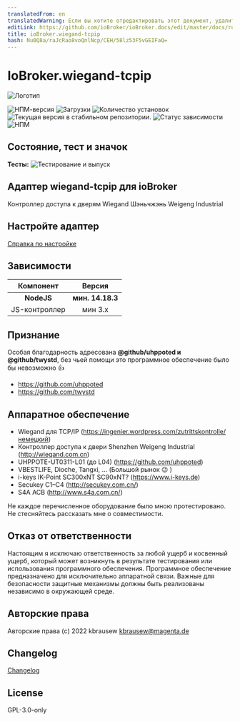 ```yaml
---
translatedFrom: en
translatedWarning: Если вы хотите отредактировать этот документ, удалите поле «translationFrom», в противном случае этот документ будет снова автоматически переведен
editLink: https://github.com/ioBroker/ioBroker.docs/edit/master/docs/ru/adapterref/iobroker.wiegand-tcpip/README.md
title: ioBroker.wiegand-tcpip
hash: Nu0Q8a/raJcRao8voQnlNcp/CEH/58lz53F5vGEIFaQ=
---
```

# IoBroker.wiegand-tcpip
![Логотип](../../../en/adapterref/iobroker.wiegand-tcpip/admin/wiegand-tcpip.png)

![НПМ-версия](https://img.shields.io/npm/v/iobroker.wiegand-tcpip.svg)
![Загрузки](https://img.shields.io/npm/dm/iobroker.wiegand-tcpip.svg)
![Количество установок](https://iobroker.live/badges/wiegand-tcpip-installed.svg)
![Текущая версия в стабильном репозитории.](https://iobroker.live/badges/wiegand-tcpip-stable.svg)
![Статус зависимости](https://img.shields.io/david/kbrausew/iobroker.wiegand-tcpip.svg)
![НПМ](https://nodei.co/npm/iobroker.wiegand-tcpip.png?downloads=true)

## Состояние, тест и значок
**Тесты:** ![Тестирование и выпуск](https://github.com/kbrausew/ioBroker.wiegand-tcpip/workflows/Test%20and%20Release/badge.svg)

## Адаптер **wiegand-tcpip** для ioBroker
Контроллер доступа к дверям Wiegand Шэньчжэнь Weigeng Industrial

## Настройте адаптер
[Справка по настройке](docs/setup.md)

## **Зависимости**
| Компонент | Версия |
| :---: | :---: |
| **NodeJS** | **мин. 14.18.3** |
| JS-контроллер | мин 3.x |

## **Признание**
Особая благодарность адресована **@github/uhppoted и @github/twystd**, без чьей помощи это программное обеспечение было бы невозможно :+1:

- https://github.com/uhppoted
- https://github.com/twystd

## **Аппаратное обеспечение**
* Wiegand для TCP/IP (https://ingenier.wordpress.com/zutrittskontrolle/немецкий)
* Контроллер доступа к двери Shenzhen Weigeng Industrial (http://wiegand.com.cn)
* UHPPOTE-UT0311-L01 (до L04) (https://github.com/uhppoted)
* VBESTLIFE, Dioche, Tangxi, ... (Большой рынок :wink: )
* i-keys IK-Point SC300xNT SC90xNT? (https://www.i-keys.de)
* Secukey C1–C4 (http://secukey.com.cn/)
* S4A ACB (http://www.s4a.com.cn/)

Не каждое перечисленное оборудование было мною протестировано. Не стесняйтесь рассказать мне о совместимости.

## **Отказ от ответственности**
Настоящим я исключаю ответственность за любой ущерб и косвенный ущерб, который может возникнуть в результате тестирования или использования программного обеспечения.
Программное обеспечение предназначено для исключительно аппаратной связи.
Важные для безопасности защитные механизмы должны быть реализованы независимо в окружающей среде.

## Авторские права
Авторские права (c) 2022 kbrausew <kbrausew@magenta.de>

## Changelog
[Changelog](CHANGELOG.md)

## License
GPL-3.0-only